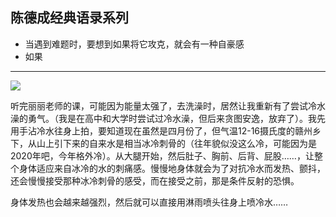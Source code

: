 ## 陈德成经典语录系列

- 当遇到难题时，要想到如果将它攻克，就会有一种自豪感
- 如果



---------

![](/ana20200407-1.jpg)

听完丽丽老师的课，可能因为能量太强了，去洗澡时，居然让我重新有了尝试冷水澡的勇气。（我是在高中和大学时尝试过冷水澡，但后来贪图安逸，放弃了）。我先用手沾冷水往身上拍，要知道现在虽然是四月份了，但气温12-16摄氏度的赣州乡下，从山上引下来的自来水是相当冰冷刺骨的（往年貌似没这么冷，可能因为是2020年吧，今年格外冷）。从大腿开始，然后肚子、胸前、后背、屁股……，让整个身体适应来自冰冷的水的刺痛感。慢慢地身体就会为了对抗冷水而发热、颤抖，还会慢慢接受那种冰冷刺骨的感受，而在接受之前，那是条件反射的恐惧。

身体发热也会越来越强烈，然后就可以直接用淋雨喷头往身上喷冷水……



